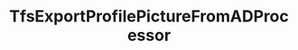 ---
optionsClassName: TfsExportProfilePictureFromADProcessorOptions
optionsClassFullName: MigrationTools.Processors.TfsExportProfilePictureFromADProcessorOptions
configurationSamples:
- name: defaults
  order: 2
  description: 
  code: There are no defaults! Check the sample for options!
  sampleFor: MigrationTools.Processors.TfsExportProfilePictureFromADProcessorOptions
- name: sample
  order: 1
  description: 
  code: There is no sample, but you can check the classic below for a general feel.
  sampleFor: MigrationTools.Processors.TfsExportProfilePictureFromADProcessorOptions
- name: classic
  order: 3
  description: 
  code: >-
    {
      "$type": "TfsExportProfilePictureFromADProcessorOptions",
      "Enabled": false,
      "Domain": null,
      "Username": null,
      "Password": null,
      "PictureEmpIDFormat": null,
      "SourceName": null,
      "TargetName": null
    }
  sampleFor: MigrationTools.Processors.TfsExportProfilePictureFromADProcessorOptions
description: Downloads corporate images and updates TFS/Azure DevOps profiles
className: TfsExportProfilePictureFromADProcessor
typeName: Processors
architecture: 
options:
- parameterName: Domain
  type: String
  description: The source domain where the pictures should be exported.
  defaultValue: String.Empty
- parameterName: Enabled
  type: Boolean
  description: If set to `true` then the processor will run. Set to `false` and the processor will not run.
  defaultValue: missing XML code comments
- parameterName: Password
  type: String
  description: The password of the user that is used to export the pictures.
  defaultValue: String.Empty
- parameterName: PictureEmpIDFormat
  type: String
  description: 'TODO: You wpuld need to customise this for your system. Clone repo and run in Debug'
  defaultValue: String.Empty
- parameterName: SourceName
  type: String
  description: This is the `IEndpoint` that will be used as the source of the Migration. Can be null for a write only processor.
  defaultValue: missing XML code comments
- parameterName: TargetName
  type: String
  description: This is the `IEndpoint` that will be used as the Target of the Migration. Can be null for a read only processor.
  defaultValue: missing XML code comments
- parameterName: Username
  type: String
  description: The user name of the user that is used to export the pictures.
  defaultValue: String.Empty
status: alpha
processingTarget: Profiles
classFile: src/MigrationTools.Clients.TfsObjectModel/Processors/TfsExportProfilePictureFromADProcessor.cs
optionsClassFile: src/MigrationTools.Clients.TfsObjectModel/Processors/TfsExportProfilePictureFromADProcessorOptions.cs

redirectFrom:
- /Reference/Processors/TfsExportProfilePictureFromADProcessorOptions/
layout: reference
toc: true
permalink: /Reference/Processors/TfsExportProfilePictureFromADProcessor/
title: TfsExportProfilePictureFromADProcessor
categories:
- Processors
- 
topics:
- topic: notes
  path: docs/Reference/Processors/TfsExportProfilePictureFromADProcessor-notes.md
  exists: false
  markdown: ''
- topic: introduction
  path: docs/Reference/Processors/TfsExportProfilePictureFromADProcessor-introduction.md
  exists: false
  markdown: ''

---